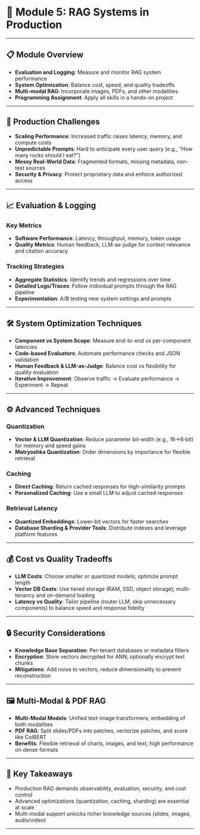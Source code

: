 # 📘 Module 5: RAG Systems in Production


---

## 📋 Module Overview

- **Evaluation and Logging**: Measure and monitor RAG system performance  
- **System Optimization**: Balance cost, speed, and quality tradeoffs  
- **Multi-modal RAG**: Incorporate images, PDFs, and other modalities  
- **Programming Assignment**: Apply all skills in a hands-on project

---

## 🚧 Production Challenges

- **Scaling Performance**: Increased traffic raises latency, memory, and compute costs  
- **Unpredictable Prompts**: Hard to anticipate every user query (e.g., “How many rocks should I eat?”)  
- **Messy Real-World Data**: Fragmented formats, missing metadata, non-text sources  
- **Security & Privacy**: Protect proprietary data and enforce authorized access

---

## 📈 Evaluation & Logging

### Key Metrics

- **Software Performance**: Latency, throughput, memory, token usage  
- **Quality Metrics**: Human feedback, LLM-as-judge for context relevance and citation accuracy  

### Tracking Strategies

- **Aggregate Statistics**: Identify trends and regressions over time  
- **Detailed Logs/Traces**: Follow individual prompts through the RAG pipeline  
- **Experimentation**: A/B testing new system settings and prompts

---

## 🛠️ System Optimization Techniques

- **Component vs System Scope**: Measure end-to-end vs per-component latencies  
- **Code-based Evaluators**: Automate performance checks and JSON validation  
- **Human Feedback & LLM-as-Judge**: Balance cost vs flexibility for quality evaluation  
- **Iterative Improvement**: Observe traffic → Evaluate performance → Experiment → Repeat

---

## ⚙️ Advanced Techniques

### Quantization

- **Vector & LLM Quantization**: Reduce parameter bit-width (e.g., 16→8‑bit) for memory and speed gains  
- **Matryoshka Quantization**: Order dimensions by importance for flexible retrieval  

### Caching

- **Direct Caching**: Return cached responses for high-similarity prompts  
- **Personalized Caching**: Use a small LLM to adjust cached responses  

### Retrieval Latency

- **Quantized Embeddings**: Lower-bit vectors for faster searches  
- **Database Sharding & Provider Tools**: Distribute indexes and leverage platform features  

---

## 💰 Cost vs Quality Tradeoffs

- **LLM Costs**: Choose smaller or quantized models; optimize prompt length  
- **Vector DB Costs**: Use tiered storage (RAM, SSD, object storage); multi-tenancy and on-demand loading  
- **Latency vs Quality**: Tailor pipeline (router LLM, skip unnecessary components) to balance speed and response fidelity

---

## 🔒 Security Considerations

- **Knowledge Base Separation**: Per-tenant databases or metadata filters  
- **Encryption**: Store vectors decrypted for ANN; optionally encrypt text chunks  
- **Mitigations**: Add noise to vectors, reduce dimensionality to prevent reconstruction  

---

## 🖼️ Multi-Modal & PDF RAG

- **Multi-Modal Models**: Unified text-image transformers; embedding of both modalities  
- **PDF RAG**: Split slides/PDFs into patches, vectorize patches, and score like ColBERT  
- **Benefits**: Flexible retrieval of charts, images, and text; high performance on dense formats

---

## 📌 Key Takeaways

- Production RAG demands observability, evaluation, security, and cost control  
- Advanced optimizations (quantization, caching, sharding) are essential at scale  
- Multi-modal support unlocks richer knowledge sources (slides, images, audio/video)

---
